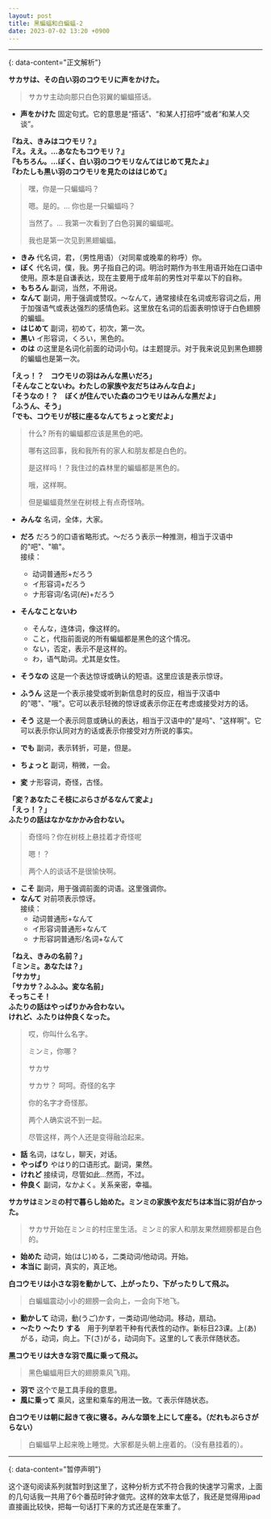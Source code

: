 ```yaml
---
layout: post
title: 黑蝙蝠和白蝙蝠-2
date: 2023-07-02 13:20 +0900
---
```


---  
{: data-content="正文解析"}

**サカサは、その白い羽のコウモリに声をかけた。**
> サカサ主动向那只白色羽翼的蝙蝠搭话。

* **声をかけた** 固定句式。它的意思是“搭话”、“和某人打招呼”或者“和某人交谈”。

**『ねえ、きみはコウモリ？』**  
**『え。ええ。...あなたもコウモリ？』**  
**『もちろん。...ぼく、白い羽のコウモリなんてはじめて見たよ』**  
**『わたしも黒い羽のコウモリを見たのははじめて』**  

> 嘿，你是一只蝙蝠吗？
>
> 嗯。是的。... 你也是一只蝙蝠吗？
>
> 当然了。... 我第一次看到了白色羽翼的蝙蝠呢。
>
> 我也是第一次见到黑翅蝙蝠。

* **きみ** 代名词，君，（男性用语）（对同辈或晚辈的称呼）你。
* **ぼく** 代名词，僕，我。男子指自己的词。明治时期作为书生用语开始在口语中使用。原本是自谦表达，现在主要用于成年前的男性对平辈以下的自称。
* **もちろん** 副词，当然，不用说。
* **なんて** 副词，用于强调或赞叹。～なんて，通常接续在名词或形容词之后，用于加强语气或表达强烈的感情色彩。这里放在名词的后面表明惊讶于白色翅膀的蝙蝠。
* **はじめて** 副词，初めて，初次，第一次。
* **黒い** イ形容词，くろい，黑色的。
* **のは** の这里是名词化前面的动词小句。は主题提示。对于我来说见到黑色翅膀的蝙蝠也是第一次。

**「えっ！？　コウモリの羽はみんな黒いだろ」**  
**「そんなことないわ。わたしの家族や友だちはみんな白よ」**  
**「そうなの！？　ぼくが住んでいた森のコウモリはみんな黒だよ」**  
**「ふうん、そう」**  
**「でも、コウモリが枝に座るなんてちょっと変だよ」**  

> 什么? 所有的蝙蝠都应该是黑色的吧。
>
> 哪有这回事，我和我所有的家人和朋友都是白色的。
>
> 是这样吗！？我住过的森林里的蝙蝠都是黑色的。
>
> 哦，这样啊。
>
> 但是蝙蝠竟然坐在树枝上有点奇怪呐。

* **みんな** 名词，全体，大家。
* **だろ** だろう的口语省略形式。～だろう表示一种推测，相当于汉语中的"吧"、"嘛"。  
    接续：  
  * 动词普通形+だろう
  * イ形容词+だろう
  * ナ形容词/名词(~~だ~~)+だろう

* **そんなことないわ**
  * そんな，连体词，像这样的。
  * こと，代指前面说的所有蝙蝠都是黑色的这个情况。
  * ない，否定，表示不是这样的。
  * わ，语气助词。尤其是女性。

* **そうなの** 这是一个表达惊讶或确认的短语。这里应该是表示惊讶。
* **ふうん** 这是一个表示接受或听到新信息时的反应，相当于汉语中的"嗯"、"哦"。它可以表示轻微的惊讶或表示你正在考虑或接受对方的话。
* **そう** 这是一个表示同意或确认的表达，相当于汉语中的"是吗"、"这样啊"。它可以表示你认同对方的话或表示你接受对方所说的事实。
* **でも** 副词，表示转折，可是，但是。
* **ちょっと** 副词，稍微，一会。
* **変** ナ形容词，奇怪，古怪。

**「変？あなたこそ枝にぶらさがるなんて変よ」**  
**「えっ！？」**  
**ふたりの話はなかなかかみ合わない。**  
> 奇怪吗？你在树枝上悬挂着才奇怪呢
>
> 嗯！？
>
> 两个人的谈话不是很愉快啊。

* **こそ** 副词，用于强调前面的词语。这里强调你。
* **なんて** 对前项表示惊讶。  
    接续：  
  * 动词普通形+なんて
  * イ形容词普通形+なんて
  * ナ形容詞普通形/名词+なんて

**「ねえ、きみの名前？」**  
**「ミンミ。あなたは？」**  
**「サカサ」**  
**「サカサ？ふふふ。変な名前」**  
**そっちこそ！**  
**ふたりの話はやっぱりかみ合わない。**  
**けれど、ふたりは仲良くなった。**  
> 哎，你叫什么名字。
>
> ミンミ，你哪？
>
> サカサ
>
> サカサ？ 呵呵。奇怪的名字
>
> 你的名字才奇怪那。
>
> 两个人确实说不到一起。
>
> 尽管这样，两个人还是变得融洽起来。

* **話** 名词，はなし，聊天，对话。
* **やっぱり** やはり的口语形式。副词，果然。
* **けれど** 接续词，尽管如此...然而，不过。
* **仲良く** 副词，なかよく。关系亲密，幸福。

**サカサはミンミの村で暮らし始めた。ミンミの家族や友だちは本当に羽が白かった。**
> サカサ开始在ミンミ的村庄里生活。ミンミ的家人和朋友果然翅膀都是白色的。

* **始めた** 动词，始(はじ)める，二类动词/他动词。开始。
* **本当に** 副词，真实的，真正地。

**白コウモリは小さな羽を動かして、上がったり、下がったりして飛ぶ。**
> 白蝙蝠震动小小的翅膀一会向上，一会向下地飞。

* **動かして** 动词，動(うご)かす，一类动词/他动词。移动，扇动。
* **～たり ～たり する**　用于列举若干种有代表性的动作。新标日23课。上(あ)がる，动词，向上。下(さ)がる，动词向下。这里的して表示伴随状态。

**黒コウモリは大きな羽で風に乗って飛ぶ。**
> 黑色蝙蝠用巨大的翅膀乘风飞翔。

* **羽で** 这个で是工具手段的意思。
* **風に乗って** 乘风，这里和乘车的用法一致。て表示伴随状态。

**白コウモリは朝に起きて夜に寝る。みんな頭を上にして座る。（だれもぶらさがらない）**

> 白蝙蝠早上起来晚上睡觉。大家都是头朝上座着的。（没有悬挂着的）。

---  
{: data-content="暂停声明"}

这个逐句阅读系列就暂时到这里了，这种分析方式不符合我的快速学习需求，上面的几句话我一共用了6个番茄时钟才做完。这样的效率太低了，我还是觉得用ipad直接画比较快，把每一句话打下来的方式还是在笨重了。